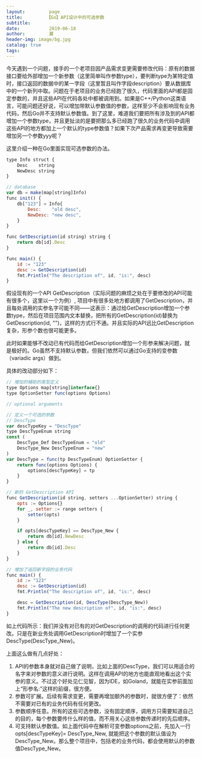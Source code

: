 ```yaml
---
layout:         page
title:         【Go】API设计中的可选参数
subtitle:       
date:           2019-06-18
author:         翼
header-img: image/bg.jpg
catalog: true
tags:
---
```


今天遇到一个问题，接手的一个老项目因产品需求变更需要修改代码：原有的数据接口要给外部增加一个新参数（这里简单叫作参数type），要判断type为某特定值时，接口返回的数据中的某一字段（这里暂且叫作字段description）要从数据库中的一个新列中取。问题在于老项目的业务已经跑了很久，代码里面的API都是固定参数的，并且这些API在代码各处中都被调用到。如果是C++/Python这类语言，可能问题还好说，可以增加带默认参数值的参数，这样至少不会影响现有业务代码，然后Go并不支持默认参数值。到了这里，难道我们要把所有涉及到的API都增加一个参数type，并且更扯淡的是要把那么多已经跑了很久的业务代码中调用这些API的地方都加上一个默认的type参数值？如果下次产品需求再变更导致需要增加另一个参数yyy呢？

这里介绍一种在Go里面实现可选参数的办法。

```javascript
type Info struct {
	Desc    string
	NewDesc string
}

// database
var db = make(map[string]Info)
func init() {
	db["123"] = Info{
		Desc:    "old desc",
		NewDesc: "new desc",
	}
}

func GetDescription(id string) string {
	return db[id].Desc
}

func main() {
	id := "123"
	desc := GetDescription(id)
	fmt.Println("The description of", id, "is:", desc)
}
```

假设现有的一个API GetDescription（实际问题的麻烦之处在于要修改的API可能有很多个，这里以一个为例）, 项目中有很多处地方都调用了GetDescription，并且每处调用的实参名字可能不同——这表示：通过给GetDescription增加一个参数type，然后在项目范围内文本替换，把所有的GetDescription(id)替换为GetDescription(id, "")，这样的方式行不通。并且实际的API远比GetDescription复杂，形参个数也很可能更多。

此时如果能够不改动已有代码而给GetDescription增加一个形参来解决问题，就是极好的。Go虽然不支持默认参数，但我们依然可以通过Go支持的变参数（variadic args）做到。

具体的改动部分如下：
```javascript
// 增加的辅助的类型定义
type Options map[string]interface{}
type OptionSetter func(options Options)

// optional arguments

// 定义一个可选的参数
// DescType
var descTypeKey = "DescType"
type DescTypeEnum string
const (
	DescType_Def DescTypeEnum = "old"
	DescType_New DescTypeEnum = "new"
)
var DescType = func(tp DescTypeEnum) OptionSetter {
	return func(options Options) {
		options[descTypeKey] = tp
	}
}

// 新的 GetDescription API
func GetDescription(id string, setters ...OptionSetter) string {
	opts := Options{}
	for _, setter := range setters {
		setter(opts)
	}

	if opts[descTypeKey] == DescType_New {
		return db[id].NewDesc
	} else {
		return db[id].Desc
	}
}

// 增加了返回新字段的业务代码
func main() {
	id := "123"
	desc := GetDescription(id)
	fmt.Println("The description of", id, "is:", desc)

	desc = GetDescription(id, DescType(DescType_New))
	fmt.Println("The new description of", id, "is:", desc)
}
```

如上代码所示：我们并没有对已有的对GetDescription的调用的代码进行任何更改。只是在新业务处调用GetDescription时增加了一个实参DescType(DescType_New)。

上面这么做有几点好处：
1. API的参数本身就对自己做了说明，比如上面的DescType，我们可以用适合的名字来对参数的意义进行说明。这样在调用API的地方也能直观地看出这个实参的意义。不过这个好处见仁见智，因为IDE，如Goland，就能在实参前面加上“形参名:”这样的前缀，很方便。
1. 参数可扩展。后续有需求变更，需要再增加额外的参数时，就很方便了：依然不需要对已有的业务代码有任何更改。
1. 参数顺序任意。所有的这些可选参数，没有固定顺序，调用方只需要知道自己的目的，每个参数要传什么样的值，而不用关心这些参数传递时的先后顺序。
1. 可支持默认参数值。如上面代码中在解析可变参数options之前，先加入一行opts[descTypeKey]= DescType_New, 就能把这个参数的默认值设为DescType_New。那么整个项目中，包括老的业务代码，都会使用默认的参数值DescType_New。